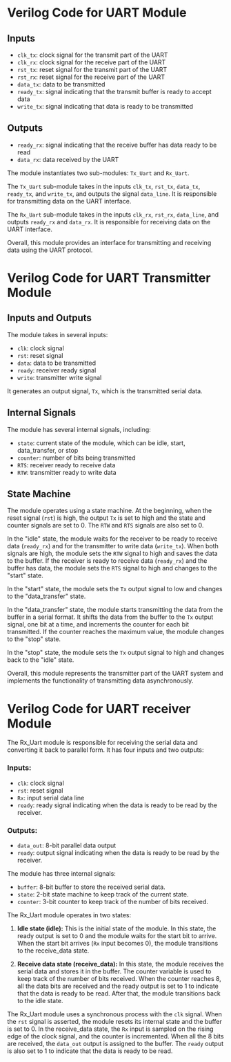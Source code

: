  
# Verilog Code for UART Module


## Inputs

- `clk_tx`: clock signal for the transmit part of the UART
- `clk_rx`: clock signal for the receive part of the UART
- `rst_tx`: reset signal for the transmit part of the UART
- `rst_rx`: reset signal for the receive part of the UART
- `data_tx`: data to be transmitted
- `ready_tx`: signal indicating that the transmit buffer is ready to accept data
- `write_tx`: signal indicating that data is ready to be transmitted

## Outputs

- `ready_rx`: signal indicating that the receive buffer has data ready to be read
- `data_rx`: data received by the UART

The module instantiates two sub-modules: `Tx_Uart` and `Rx_Uart`. 

The `Tx_Uart` sub-module takes in the inputs `clk_tx`, `rst_tx`, `data_tx`, `ready_tx`, and `write_tx`, and outputs the signal `data_line`. It is responsible for transmitting data on the UART interface.

The `Rx_Uart` sub-module takes in the inputs `clk_rx`, `rst_rx`, `data_line`, and outputs `ready_rx` and `data_rx`. It is responsible for receiving data on the UART interface.

Overall, this module provides an interface for transmitting and receiving data using the UART protocol.


# Verilog Code for UART Transmitter Module


## Inputs and Outputs

The module takes in several inputs:
- `clk`: clock signal
- `rst`: reset signal
- `data`: data to be transmitted
- `ready`: receiver ready signal
- `write`: transmitter write signal

It generates an output signal, `Tx`, which is the transmitted serial data.

## Internal Signals

The module has several internal signals, including:
- `state`: current state of the module, which can be idle, start, data_transfer, or stop
- `counter`: number of bits being transmitted
- `RTS`: receiver ready to receive data
- `RTW`: transmitter ready to write data

## State Machine

The module operates using a state machine. At the beginning, when the reset signal (`rst`) is high, the output `Tx` is set to high and the state and counter signals are set to 0. The `RTW` and `RTS` signals are also set to 0.

In the "idle" state, the module waits for the receiver to be ready to receive data (`ready_rx`) and for the transmitter to write data (`write_tx`). When both signals are high, the module sets the `RTW` signal to high and saves the data to the buffer. If the receiver is ready to receive data (`ready_rx`) and the buffer has data, the module sets the `RTS` signal to high and changes to the "start" state.

In the "start" state, the module sets the `Tx` output signal to low and changes to the "data_transfer" state.

In the "data_transfer" state, the module starts transmitting the data from the buffer in a serial format. It shifts the data from the buffer to the `Tx` output signal, one bit at a time, and increments the counter for each bit transmitted. If the counter reaches the maximum value, the module changes to the "stop" state.

In the "stop" state, the module sets the `Tx` output signal to high and changes back to the "idle" state.

Overall, this module represents the transmitter part of the UART system and implements the functionality of transmitting data asynchronously.

# Verilog Code for UART receiver Module

The Rx_Uart module is responsible for receiving the serial data and converting it back to parallel form. It has four inputs and two outputs:

### Inputs:
- `clk`: clock signal
- `rst`: reset signal
- `Rx`: input serial data line
- `ready`: ready signal indicating when the data is ready to be read by the receiver.

### Outputs:
- `data_out`: 8-bit parallel data output
- `ready`: output signal indicating when the data is ready to be read by the receiver.

The module has three internal signals:
- `buffer`: 8-bit buffer to store the received serial data.
- `state`: 2-bit state machine to keep track of the current state.
- `counter`: 3-bit counter to keep track of the number of bits received.

The Rx_Uart module operates in two states:

1. **Idle state (idle):** This is the initial state of the module. In this state, the ready output is set to 0 and the module waits for the start bit to arrive. When the start bit arrives (`Rx` input becomes 0), the module transitions to the receive_data state.

2. **Receive data state (receive_data):** In this state, the module receives the serial data and stores it in the buffer. The counter variable is used to keep track of the number of bits received. When the counter reaches 8, all the data bits are received and the ready output is set to 1 to indicate that the data is ready to be read. After that, the module transitions back to the idle state.

The Rx_Uart module uses a synchronous process with the `clk` signal. When the `rst` signal is asserted, the module resets its internal state and the buffer is set to 0. In the receive_data state, the `Rx` input is sampled on the rising edge of the clock signal, and the counter is incremented. When all the 8 bits are received, the `data_out` output is assigned to the buffer. The `ready` output is also set to 1 to indicate that the data is ready to be read.



